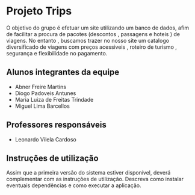 # Projeto Trips

O objetivo do grupo é efetuar um site utilizando um banco de dados, afim de facilitar a procura de pacotes (descontos , passagens e hoteis ) de viagens.
No entanto , buscamos trazer no nosso site um catalogo diversificado de viagens com preços acessiveis , roteiro de turismo , segurança e flexibilidade no pagamento.


## Alunos integrantes da equipe

* Abner Freire Martins
* Diogo Padoveis Antunes
* Maria Luiza de Freitas Trindade
* Miguel Lima Barcellos

## Professores responsáveis

* Leonardo Vilela Cardoso


## Instruções de utilização

Assim que a primeira versão do sistema estiver disponível, deverá complementar com as instruções de utilização. Descreva como instalar eventuais dependências e como executar a aplicação.
